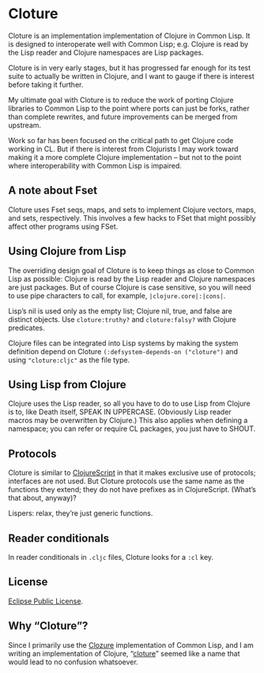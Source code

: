 # Cloture

Cloture is an implementation implementation of Clojure in Common Lisp. It is designed to interoperate well with Common Lisp; e.g. Clojure is read by the Lisp reader and Clojure namespaces are Lisp packages.

Cloture is in very early stages, but it has progressed far enough for its test suite to actually be written in Clojure, and I want to gauge if there is interest before taking it further.

My ultimate goal with Cloture is to reduce the work of porting Clojure libraries to Common Lisp to the point where ports can just be forks, rather than complete rewrites, and future improvements can be merged from upstream.

Work so far has been focused on the critical path to get Clojure code working in CL. But if there is interest from Clojurists I may work toward making it a more complete Clojure implementation – but not to the point where interoperability with Common Lisp is impaired.

## A note about Fset

Cloture uses Fset seqs, maps, and sets to implement Clojure vectors, maps, and sets, respectively. This involves a few hacks to FSet that might possibly affect other programs using FSet.

## Using Clojure from Lisp

The overriding design goal of Cloture is to keep things as close to Common Lisp as possible: Clojure is read by the Lisp reader and Clojure namespaces are just packages. But of course Clojure is case sensitive, so you will need to use pipe characters to call, for example, `|clojure.core|:|cons|`.

Lisp’s nil is used only as the empty list; Clojure nil, true, and false are distinct objects. Use `cloture:truthy?` and `cloture:falsy?` with Clojure predicates.

Clojure files can be integrated into Lisp systems by making the system definition depend on Cloture `(:defsystem-depends-on ("cloture")` and using `"cloture:cljc"` as the file type.

## Using Lisp from Clojure

Clojure uses the Lisp reader, so all you have to do to use Lisp from Clojure is to, like Death itself, SPEAK IN UPPERCASE. (Obviously Lisp reader macros may be overwritten by Clojure.) This also applies when defining a namespace; you can refer or require CL packages, you just have to SHOUT.

## Protocols

Cloture is similar to [ClojureScript][] in that it makes exclusive use of protocols; interfaces are not used. But Cloture protocols use the same name as the functions they extend; they do not have prefixes as in ClojureScript. (What’s that about, anyway)?

Lispers: relax, they’re just generic functions.

## Reader conditionals

In reader conditionals in `.cljc` files, Cloture looks for a `:cl` key.

## License

[Eclipse Public License][EPL].

## Why “Cloture”?

Since I primarily use the [Clozure][] implementation of Common Lisp, and I am writing an implementation of Clojure, “[cloture][]” seemed like a name that would lead to no confusion whatsoever.

[Clozure]: https://ccl.clozure.com/docs/ccl.html
[cloture]: https://en.wikipedia.org/wiki/Cloture
[EPL]: https://opensource.org/licenses/EPL-1.0
[ClojureScript]: https://clojurescript.org/
[FSet]: https://github.com/slburson/fset
